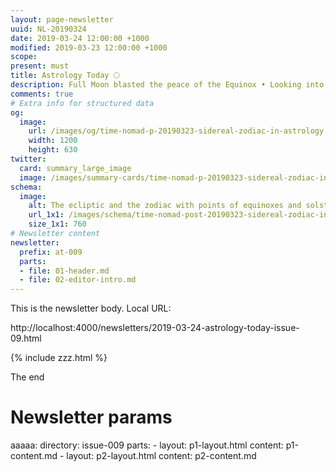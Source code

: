 ```yaml
---
layout: page-newsletter
uuid: NL-20190324
date: 2019-03-24 12:00:00 +1000
modified: 2019-03-23 12:00:00 +1000
scope: 
present: must
title: Astrology Today 🌕
description: Full Moon blasted the peace of the Equinox • Looking into the year ahead • The magic of the Larimar gemstone.
comments: true
# Extra info for structured data
og:
  image:
    url: /images/og/time-nomad-p-20190323-sidereal-zodiac-in-astrology copy.jpg
    width: 1200
    height: 630
twitter:
  card: summary_large_image
  image: /images/summary-cards/time-nomad-p-20190323-sidereal-zodiac-in-astrology.jpg
schema:
  image:
    alt: The ecliptic and the zodiac with points of equinoxes and solstices
    url_1x1: /images/schema/time-nomad-post-20190323-sidereal-zodiac-in-astrology-1x1.jpg
    size_1x1: 760
# Newsletter content
newsletter:
  prefix: at-009
  parts:
  - file: 01-header.md
  - file: 02-editor-intro.md
---
```


This is the newsletter body.
Local URL:

http://localhost:4000/newsletters/2019-03-24-astrology-today-issue-09.html

{% include zzz.html %}

The end


# Newsletter params
aaaaa:
	directory: issue-009
	parts:
		-	layout: p1-layout.html
			content: p1-content.md
		-	layout: p2-layout.html
			content: p2-content.md
